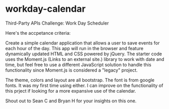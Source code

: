 # workday-calendar
Third-Party APIs Challenge: Work Day Scheduler

Here's the accpetance criteria:

Create a simple calendar application that allows a user to save events for each hour of the day. 
This app will run in the browser and feature dynamically updated HTML and CSS powered by jQuery.
The starter code uses the Moment.js (Links to an external site.) library to work with date and time, 
but feel free to use a different JavaScript solution to handle this functionality since Moment.js is considered a "legacy" project. 

The theme, colors and layout are all bootstrap. The font is from google fonts. It was my first time using either.
I can improve on the functionality of this prject if looking for a more expansive use of the calendar. 

Shout out to Sean C and Bryan H for your insights on this one. 
